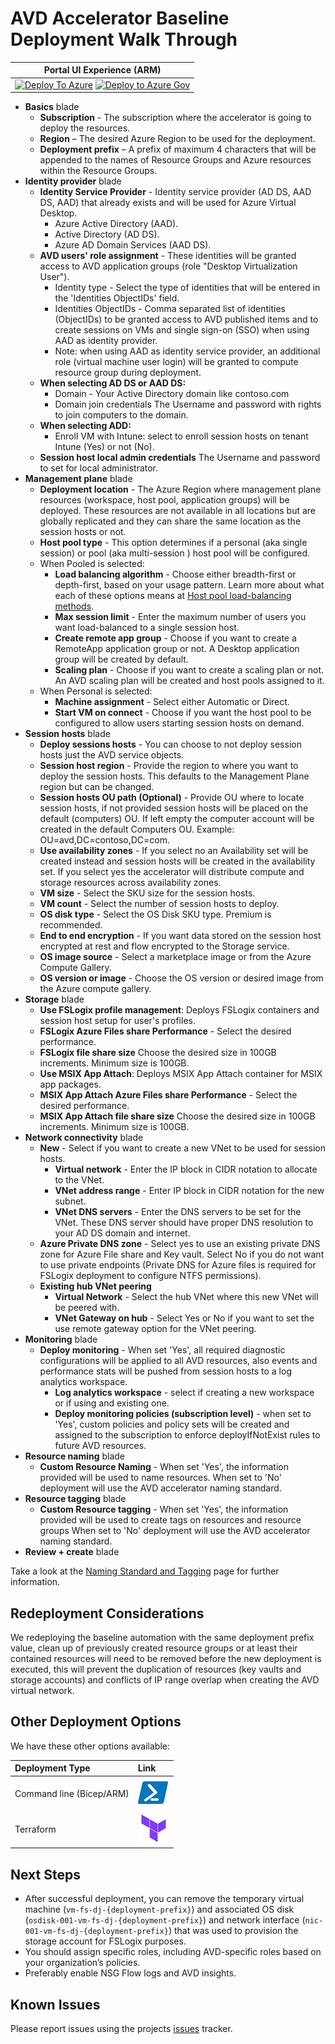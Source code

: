 # AVD Accelerator Baseline Deployment Walk Through

| Portal UI Experience (ARM) |
| ------------------------------------------------------------ |
| [![Deploy To Azure](https://aka.ms/deploytoazurebutton)](https://portal.azure.com/#blade/Microsoft_Azure_CreateUIDef/CustomDeploymentBlade/uri/https%3A%2F%2Fraw.githubusercontent.com%2FAzure%2Favdaccelerator%2Fmain%2Fworkload%2Farm%2Fdeploy-baseline.json/uiFormDefinitionUri/https%3A%2F%2Fraw.githubusercontent.com%2FAzure%2Favdaccelerator%2Fmain%2Fworkload%2Fportal-ui%2Fportal-ui-baseline.json) [![Deploy to Azure Gov](https://aka.ms/deploytoazuregovbutton)](https://portal.azure.us/#blade/Microsoft_Azure_CreateUIDef/CustomDeploymentBlade/uri/https%3A%2F%2Fraw.githubusercontent.com%2FAzure%2Favdaccelerator%2Fmain%2Fworkload%2Farm%2Fdeploy-baseline.json/uiFormDefinitionUri/https%3A%2F%2Fraw.githubusercontent.com%2FAzure%2Favdaccelerator%2Fmain%2Fworkload%2Fportal-ui%2Fportal-ui-baseline.json)|

- **Basics** blade
  - **Subscription** - The subscription where the accelerator is going to deploy the resources.
  - **Region** – The desired Azure Region to be used for the deployment.
  - **Deployment prefix** – A prefix of maximum 4 characters that will be appended to the names of Resource Groups and Azure resources within the Resource Groups.
- **Identity provider** blade
  - **Identity Service Provider** - Identity service provider (AD DS, AAD DS, AAD) that already exists and will be used for Azure Virtual Desktop.
    - Azure Active Directory (AAD).
    - Active Directory (AD DS).
    - Azure AD Domain Services (AAD DS).
  - **AVD users' role assignment** - These identities will be granted access to AVD application groups (role "Desktop Virtualization User").
    - Identity type - Select the type of identities that will be entered in the 'Identities ObjectIDs' field.
    - Identities ObjectIDs - Comma separated list of identities (ObjectIDs) to be granted access to AVD published items and to create sessions on VMs and single sign-on (SSO) when using AAD as identity provider.
    - Note: when using AAD as identity service provider, an additional role (virtual machine user login) will be granted to compute resource group during deployment.
  - **When selecting AD DS or AAD DS:**
    - Domain - Your Active Directory domain like contoso.com
    - Domain join credentials The Username and password with rights to join computers to the domain.
  - **When selecting ADD:**
    - Enroll VM with Intune: select to enroll session hosts on tenant Intune (Yes) or not (No).
  - **Session host local admin credentials** The Username and password to set for local administrator.
- **Management plane** blade
  - **Deployment location** - The Azure Region where management plane resources (workspace, host pool, application groups) will be deployed. These resources are not available in all locations but are globally replicated and they can share the same location as the session hosts or not.
  - **Host pool type** - This option determines if a personal (aka single session) or pool (aka multi-session ) host pool will be configured.
  - When Pooled is selected:
    - **Load balancing algorithm** - Choose either breadth-first or depth-first, based on your usage pattern. Learn more about what each of these options means at [Host pool load-balancing methods](https://docs.microsoft.com/azure/virtual-desktop/host-pool-load-balancing).
    - **Max session limit** - Enter the maximum number of users you want load-balanced to a single session host.
    - **Create remote app group** - Choose if you want to create a RemoteApp application group or not. A Desktop application group will be created by default.
    - **Scaling plan** - Choose if you want to create a scaling plan or not. An AVD scaling plan will be created and host pools assigned to it.
  - When Personal is selected:
    - **Machine assignment** - Select either Automatic or Direct.
    - **Start VM on connect** - Choose if you want the host pool to be configured to allow users starting session hosts on demand.
- **Session hosts** blade
  - **Deploy sessions hosts** - You can choose to not deploy session hosts just the AVD service objects.
  - **Session host region** - Provide the region to where you want to deploy the session hosts. This defaults to the Management Plane region but can be changed.
  - **Session hosts OU path (Optional)** - Provide OU where to locate session hosts, if not provided session hosts will be placed on the default (computers) OU. If left empty the computer account will be created in the default Computers OU. Example: OU=avd,DC=contoso,DC=com.
  - **Use availability zones** - If you select no an Availability set will be created instead and session hosts will be created in the availability set. If you select yes the accelerator  will distribute compute and storage resources across availability zones.
  - **VM size** -  Select the SKU size for the session hosts.
  - **VM count** - Select the number of session hosts to deploy.
  - **OS disk type** - Select the OS Disk SKU type. Premium is recommended.
  - **End to end encryption** - If you want data stored on the session host  encrypted at rest and flow encrypted to the Storage service.
  - **OS image source** - Select a marketplace image or from the Azure Compute Gallery.
  - **OS version or image** - Choose the OS version or desired image from the Azure compute gallery.
- **Storage** blade
  - **Use FSLogix profile management**: Deploys FSLogix containers and session host setup for user's profiles.
  - **FSLogix Azure Files share Performance** - Select the desired performance.
  - **FSLogix file share size** Choose the desired size in 100GB increments. Minimum size is 100GB.
  - **Use MSIX App Attach**: Deploys MSIX App Attach container for MSIX app packages.
  - **MSIX App Attach Azure Files share Performance** - Select the desired performance.
  - **MSIX App Attach file share size** Choose the desired size in 100GB increments. Minimum size is 100GB.
- **Network connectivity** blade
  - **New** - Select if you want to create a new VNet to be used for session hosts.
    - **Virtual network** - Enter the IP block in CIDR notation to allocate to the VNet.
    - **VNet address range** - Enter IP block in CIDR notation for the new subnet.
    - **VNet DNS servers** - Enter the DNS servers to be set for the VNet. These DNS server should have proper DNS resolution to your AD DS domain and internet.
  - **Azure Private DNS zone** - Select yes to use an existing private DNS zone for Azure File share and Key vault. Select No if you do not want to use private endpoints (Private DNS for Azure files is required for FSLogix deployment to configure NTFS permissions).
  - **Existing hub VNet peering**
    - **Virtual Network** - Select the hub VNet where this new VNet will be peered with.
    - **VNet Gateway on hub** - Select Yes or No if you want to set the use remote gateway option for the VNet peering.
- **Monitoring** blade
  - **Deploy monitoring** - When set 'Yes', all required diagnostic configurations will be applied to all AVD resources, also events and performance stats will be pushed from session hosts to a log analytics workspace.
    - **Log analytics workspace** - select if creating a new workspace or if using and existing one.
    - **Deploy monitoring policies (subscription level)** - when set to 'Yes', custom policies and policy sets will be created and assigned to the subscription to enforce deployIfNotExist rules to future AVD resources.
- **Resource naming** blade
  - **Custom Resource Naming** - When set 'Yes', the information provided will be used to name resources. When set to 'No' deployment will use the AVD accelerator naming standard.
- **Resource tagging** blade
  - **Custom Resource tagging** - When set 'Yes', the information provided will be used to create tags on resources and resource groups When set to 'No' deployment will use the AVD accelerator naming standard.
- **Review + create** blade

Take a look at the [Naming Standard and Tagging](./resource-naming.md) page for further information.

## Redeployment Considerations

We redeploying the baseline automation with the same deployment prefix value, clean up of previously created resource groups or at least their contained resources will need to be removed before the new deployment is executed, this will prevent the duplication of resources (key vaults and storage accounts) and conflicts of IP range overlap when creating the AVD virtual network.

## Other Deployment Options

We have these other options available:

| Deployment Type | Link |
|:--|:--|
| Command line (Bicep/ARM) |[![Powershell/Azure CLI](./icons/powershell.png)](https://github.com/Azure/avdaccelerator/blob/main/workload/bicep/readme.md) |
| Terraform |[![Terraform](./icons/terraform.png)](https://github.com/Azure/avdaccelerator/blob/main/workload/terraform/readme.md) |

## Next Steps

- After successful deployment, you can remove the temporary virtual machine (`vm-fs-dj-{deployment-prefix}`) and associated OS disk (`osdisk-001-vm-fs-dj-{deployment-prefix}`) and network interface (`nic-001-vm-fs-dj-{deployment-prefix}`) that was used to provision the storage account for FSLogix purposes.
- You should assign specific roles, including AVD-specific roles based on your organization’s policies.
- Preferably enable NSG Flow logs and AVD insights.

## Known Issues

Please report issues using the projects [issues](https://github.com/Azure/avdaccelerator/issues) tracker.
